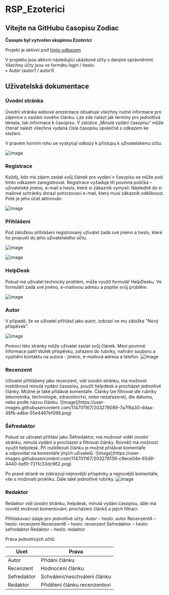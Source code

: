# RSP_Ezoterici

<h2> <b> Vítejte na GitHubu časopisu Zodiac </b> <br> </h2>

<b> Časopis byl vytvořen skupinou <i> Ezoterici </i> </b> <br>

Projekt je aktivní pod <a href="https://alpha.kts.vspj.cz/~dostal39/rsp/">tímto odkazem</a> <br>

V projektu jsou aktivní následující ukázkové účty s danými oprávněními. Všechny účty jsou ve formátu login / heslo. <br>
•	Autor (autor1 / autor1) <br>

<h2>Uživatelská dokumentace </h2>
<h3> Úvodní stránka </h3>
Úvodní stránka webové prezentace obsahuje všechny nutné informace pro zájemce o zaslání nového článku. Lze zde nalézt jak termíny pro jednotlivá témata, tak informace k časopisu. V záložce „Minulá vydání časopisu“ může čtenář nalézt všechna vydaná čísla časopisu společně s odkazem ke stažení. <br>

V pravém horním rohu se vyskytují odkazy k přístupu k uživatelskému účtu.

![image](https://user-images.githubusercontent.com/114701167/203277627-179878f6-6405-4421-9f87-9ee4610b66ab.png)


<h3>Registrace</h3>
Každý, kdo má zájem zaslat svůj článek pro vydání v časopisu se může pod tímto odkazem zaregistrovat. Registrace vyžaduje tři povinná políčka – uživatelské jméno, e-mail a heslo, které si zákazník vymyslí. Následně do e-mailové schránky dorazí potvrzovací e-mail, který musí zákazník odkliknout. Poté je jeho účet aktivován.

![image](https://user-images.githubusercontent.com/114701167/203277664-9fed00b1-80da-47c2-9026-722db14d62ec.png)

<h3>Přihlášení</h3>
Pod záložkou přihlášení registrovaný uživatel zadá své jméno a heslo, které ho propustí do jeho uživatelského účtu.

![image](https://user-images.githubusercontent.com/114701167/203277691-4ee73279-4464-4769-bab8-2b43c1f3b9cf.png)

![image](https://user-images.githubusercontent.com/114701167/203277712-e16c4036-5309-4301-b37c-191025ee78c3.png)

<h3>HelpDesk</h3>
Pokud má uživatel technický problém, může využít formulář HelpDesku. Ve formuláři zadá své jméno, e-mailovou adresu a popíše svůj problém.

![image](https://user-images.githubusercontent.com/114701167/203277730-64eee704-ddf6-41d0-ae9b-40d043cb8777.png)

<h3>Autor</h3>
V případě, že se uživatel přihlásil jako autor, zobrazí se mu záložka "Nový příspěvek".

![image](https://user-images.githubusercontent.com/114701167/203277755-3f4fc26c-379e-4e3f-9ca1-4af078f6d3ac.png)

 Pomocí této stránky může uživatel zaslat svůj článek. Mezi povinné informace patří titulek příspěvku, zařazení do rubriky, nahrání souboru a vyplnění kontaktu na autora - jméno, e-mailová adresa a telefon.
![image](https://user-images.githubusercontent.com/114701167/203277819-55449d1e-af00-4d5e-8039-550eae2c6731.png)

<h3>Recenzent</h3>
Uživatel přihlášený jako recenzent, vidí úvodní stránku, má možnost rozkliknout minulá vydání časopisu, použít helpdesk a procházet jednotlivé články. Možné je také přidávat komentáře. Články lze filtrovat dle rubriky (ekonomika, technologie, zdravotnictví, nebo nezařazené), dle datumu, nebo podle názvu článku.
![image](https://user-images.githubusercontent.com/114701167/203278089-7a7f8a30-ddaa-48fb-a4ba-55e4467ef096.png)

<h3>Šéfredaktor</h3>
Pokud se uživatel přihlásí jako Šéfredaktor, má možnost vidět úvodní stránku, minulá vydání a procházet a filtrovat články. Rovněž má možnost využít helpdesk.
Při rozkliknutí článku je možné přidávat komentáře a odpovídat na komentáře jiných uživatelů.
![image](https://user-images.githubusercontent.com/114701167/203278139-c9ece04e-65d9-4440-bef0-7211c33dc962.png)

Po pravé straně se zobrazují nejnovější příspěvky a nejnovější komentáře, vše s možností prokliku. Dále také jednotlivé rubriky.
![image](https://user-images.githubusercontent.com/114701167/203278195-a74a7e2d-de26-4983-9f5b-b5e5c4956b16.png)

<h3>Redaktor</h3>
Redaktor vidí úvodní stránku, helpdesk, minulá vydání časopisu, dále má rovněž možnost komentování, procházení článků a jejich filtraci.


Přihlašovací údaje pro jednotlivé účty:
Autor – heslo: autor
RecenzentA – heslo: recenzent
RecenzentB – heslo: recenzent
Sefredaktor – heslo: sefredaktor
Redaktor – heslo: redaktor

Práva jednotlivých účtů:

| Ucet          | Prava |
| ------------- | ------------- |
| Autor  | Přidání článku  |
| Recenzent  | Hodnocení článku  |
| Sefredaktor  | Schválení/neschválení článku  |
| Redaktor  | Přidělení článku recenzentovi  |
